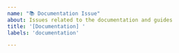 ```yaml
---
name: "📚 Documentation Issue"
about: Issues related to the documentation and guides
title: '[Documentation] '
labels: 'documentation'

---
```

